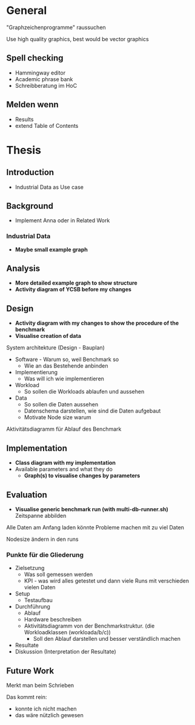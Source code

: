 # General
"Graphzeichenprogramme" raussuchen

Use high quality graphics, best would be vector graphics

## Spell checking
- Hammingway editor
- Academic phrase bank
- Schreibberatung im HoC

## Melden wenn
- Results
- extend Table of Contents

# Thesis
## Introduction
- Industrial Data as Use case

## Background
- Implement Anna oder in Related Work

### Industrial Data
- __Maybe small example graph__

## Analysis
- __More detailed example graph to show structure__
- __Activity diagram of YCSB before my changes__

## Design
- __Activity diagram with my changes to show the procedure of the benchmark__
- __Visualise creation of data__

System architekture (Design - Bauplan)
- Software - Warum so, weil Benchmark so
  - Wie an das Bestehende anbinden
- Implementierung
  - Was will ich wie implementieren
- Workload
  - So sollen die Workloads ablaufen und aussehen
- Data
  - So sollen die Daten aussehen
  - Datenschema darstellen, wie sind die Daten aufgebaut
  - Motivate Node size warum

Aktivitätsdiagramm für Ablauf des Benchmark

## Implementation
- __Class diagram with my implementation__
- Available parameters and what they do
  - __Graph(s) to visualise changes by parameters__

## Evaluation
- __Visualise generic benchmark run (with multi-db-runner.sh)__
Zeitspanne abbilden

Alle Daten am Anfang laden könnte Probleme machen mit zu viel Daten

Nodesize ändern in den runs


### Punkte für die Gliederung
- Zielsetzung
  - Was soll gemessen werden
  - KPI - was wird alles getestet und dann viele Runs mit verschieden vielen Daten
- Setup
  - Testaufbau
- Durchführung
  - Ablauf
   - Hardware beschreiben
  - Aktivitätsdiagramm von der Benchmarkstruktur. (die Workloadklassen (workloada/b/c))
    - Soll den Ablauf darstellen und besser verständlich machen
- Resultate
- Diskussion (Interpretation der Resultate)

## Future Work
Merkt man beim Schrieben

Das kommt rein:
- konnte ich nicht machen
- das wäre nützlich gewesen
